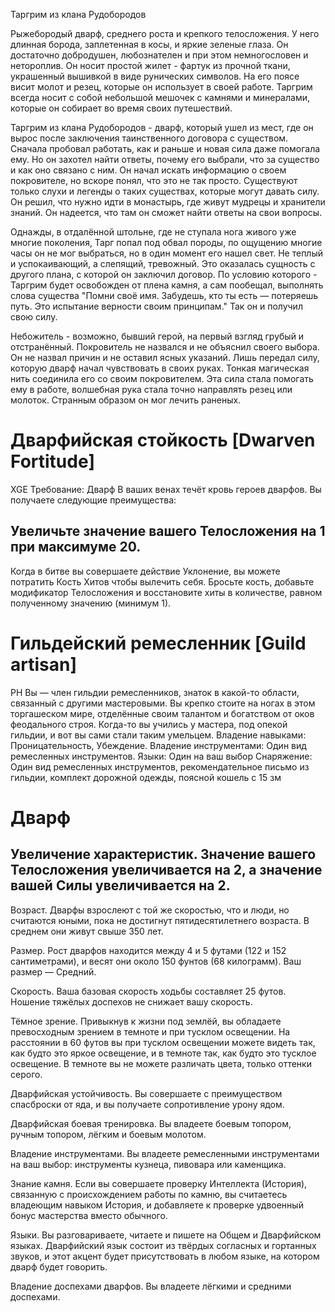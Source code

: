 Таргрим из клана Рудобородов

Рыжебородый дварф, среднего роста и крепкого телосложения. У него длинная борода, заплетенная в косы, и яркие зеленые глаза. Он достаточно добродушен, любознателен и при этом немногословен и нетороплив.
Он носит простой жилет - фартук из прочной ткани, украшенный вышивкой в виде рунических символов. На его поясе висит молот и резец, которые он использует в своей работе. Таргрим всегда носит с собой небольшой мешочек с камнями и минералами, которые он собирает во время своих путешествий.

Таргрим из клана Рудобородов - дварф, который ушел из мест, где он вырос после заключения таинственного договора с существом. Сначала пробовал работать, как и раньше и новая сила даже помогала ему. Но он захотел найти ответы, почему его выбрали, что за существо и как оно связано с ним. Он начал искать информацию о своем покровителе, но вскоре понял, что это не так просто. Существуют только слухи и легенды о таких существах, которые могут давать силу. Он решил, что нужно идти в монастырь, где живут мудрецы и хранители знаний. Он надеется, что там он сможет найти ответы на свои вопросы.

Однажды, в отдалённой штольне, где не ступала нога живого уже многие поколения, Тарг попал под обвал породы, по ощущению многие часы он не мог выбраться, но в один момент его нашел свет. Не теплый и успокаивающий, а слепящий, тревожный. Это оказалась сущность с другого плана, с которой он заключил договор.
По условию которого - Таргрим будет освобожден от плена камня, а сам пообещал, выполнять слова существа "Помни своё имя. Забудешь, кто ты есть — потеряешь путь.  Это испытание верности своим принципам."
Так он и получил свою силу.

Небожитель - возможно, бывший герой, на первый взгляд грубый и отстранённый.
Покровитель не назвался и не объяснил своего выбора. Он не назвал причин и не оставил ясных указаний. Лишь передал силу, которую дварф начал чувствовать в своих руках. Тонкая магическая нить соединила его со своим покровителем. Эта сила стала помогать ему в работе, волшебная рука стала точно направлять резец или молоток. Странным образом он мог лечить раненых.


# Дварфийская стойкость [Dwarven Fortitude]
XGE
Требование: Дварф
В ваших венах течёт кровь героев дварфов. Вы получаете следующие преимущества:


## Увеличьте значение вашего Телосложения на 1 при максимуме 20.
Когда в битве вы совершаете действие Уклонение, вы можете потратить Кость Хитов чтобы вылечить себя. Бросьте кость, добавьте модификатор Телосложения и восстановите хиты в количестве, равном полученному значению (минимум 1).


# Гильдейский ремесленник [Guild artisan]
PH
Вы — член гильдии ремесленников, знаток в какой-то области, связанный с другими мастеровыми. Вы крепко стоите на ногах в этом торгашеском мире, отделённые своим талантом и богатством от оков феодального строя. Когда-то вы учились у мастера, под опекой гильдии, и вот вы сами стали таким умельцем.
Владение навыками: Проницательность, Убеждение.
Владение инструментами: Один вид ремесленных инструментов.
Языки: Один на ваш выбор
Снаряжение: Один вид ремесленных инструментов, рекомендательное письмо из гильдии, комплект дорожной одежды, поясной кошель с 15 зм


# Дварф
## Увеличение характеристик. Значение вашего Телосложения увеличивается на 2, а значение вашей Силы увеличивается на 2.

Возраст. Дварфы взрослеют с той же скоростью, что и люди, но считаются юными, пока не достигнут пятидесятилетнего возраста. В среднем они живут свыше 350 лет.

Размер. Рост дварфов находится между 4 и 5 футами (122 и 152 сантиметрами), и весят они около 150 фунтов (68 килограмм). Ваш размер — Средний.

Скорость. Ваша базовая скорость ходьбы составляет 25 футов. Ношение тяжёлых доспехов не снижает вашу скорость.

Тёмное зрение. Привыкнув к жизни под землёй, вы обладаете превосходным зрением в темноте и при тусклом освещении. На расстоянии в 60 футов вы при тусклом освещении можете видеть так, как будто это яркое освещение, и в темноте так, как будто это тусклое освещение. В темноте вы не можете различать цвета, только оттенки серого.

Дварфийская устойчивость. Вы совершаете с преимуществом спасброски от яда, и вы получаете сопротивление урону ядом.

Дварфийская боевая тренировка. Вы владеете боевым топором, ручным топором, лёгким и боевым молотом.

Владение инструментами. Вы владеете ремесленными инструментами на ваш выбор: инструменты кузнеца, пивовара или каменщика.

Знание камня. Если вы совершаете проверку Интеллекта (История), связанную с происхождением работы по камню, вы считаетесь владеющим навыком История, и добавляете к проверке удвоенный бонус мастерства вместо обычного.

Языки. Вы разговариваете, читаете и пишете на Общем и Дварфийском языках. Дварфийский язык состоит из твёрдых согласных и гортанных звуков, и этот акцент будет присутствовать в любом языке, на котором дварф будет говорить.

Владение доспехами дварфов. Вы владеете лёгкими и средними доспехами.